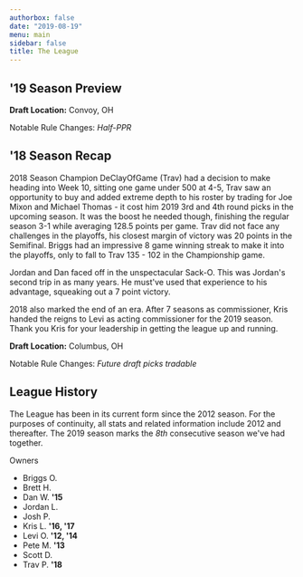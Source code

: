 ```yaml
---
authorbox: false
date: "2019-08-19"
menu: main
sidebar: false
title: The League
---
```


## '19 Season Preview

**Draft Location:** Convoy, OH

Notable Rule Changes: *Half-PPR*

## '18 Season Recap

2018 Season Champion DeClayOfGame (Trav) had a decision to make heading into Week 10, sitting one game under 500 at 4-5, Trav saw an opportunity to buy and added extreme depth to his roster by trading for Joe Mixon and Michael Thomas - it cost him 2019 3rd and 4th round picks in the upcoming season.  It was the boost he needed though, finishing the regular season 3-1 while averaging 128.5 points per game.  Trav did not face any challenges in the playoffs, his closest margin of victory was 20 points in the Semifinal.  Briggs had an impressive 8 game winning streak to make it into the playoffs, only to fall to Trav 135 - 102 in the Championship game.

Jordan and Dan faced off in the unspectacular Sack-O.  This was Jordan's second trip in as many years.  He must've used that experience to his advantage, squeaking out a 7 point victory.

2018 also marked the end of an era.  After 7 seasons as commissioner, Kris handed the reigns to Levi as acting commissioner for the 2019 season.  Thank you Kris for your leadership in getting the league up and running.

**Draft Location:** Columbus, OH

Notable Rule Changes: *Future draft picks tradable*

## League History

The League has been in its current form since the 2012 season. For the purposes of continuity, all stats and related information include 2012 and thereafter. The 2019 season marks the *8th* consecutive season we've had together.

Owners

* Briggs O.
* Brett H.
* Dan W. **'15**
* Jordan L.
* Josh P.
* Kris L.  **'16, '17**
* Levi O. **'12, '14**
* Pete M. **'13**
* Scott D.
* Trav P. **'18**
